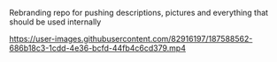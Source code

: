 Rebranding repo for pushing descriptions, pictures and everything that should be used internally



https://user-images.githubusercontent.com/82916197/187588562-686b18c3-1cdd-4e36-bcfd-44fb4c6cd379.mp4

